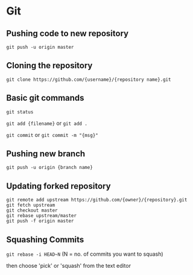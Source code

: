 # Git

## Pushing code to new repository

  `git push -u origin master`

## Cloning the repository

  `git clone https://github.com/{username}/{repository name}.git`

## Basic git commands

  `git status`

  `git add {filename}` or `git add .`

  `git commit` or `git commit -m "{msg}"`

## Pushing new branch

  `git push -u origin {branch name}`
  
## Updating forked repository

  ```
  git remote add upstream https://github.com/{owner}/{repository}.git
  git fetch upstream
  git checkout master
  git rebase upstream/master
  git push -f origin master
  ```
  
## Squashing Commits

  `git rebase -i HEAD~N` (N = no. of commits you want to squash)
  
  then choose 'pick' or 'squash' from the text editor
